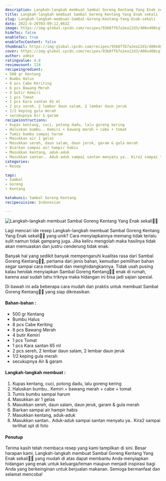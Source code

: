 ```yaml
---
description: Langkah-langkah membuat Sambal Goreng Kentang Yang Enak sekali"
title: Langkah-langkah membuat Sambal Goreng Kentang Yang Enak sekali
slug: Langkah-langkah-membuat-Sambal-Goreng-Kentang-Yang-Enak-sekali
date: 2022-6-26T03:09:12.063Z
image: https://img-global.cpcdn.com/recipes/93b8ffb7a2ea12d3/400x400cq70/photo.jpg
hideToc: false
enableToc: true
enableTocContent: false
thumbnail: https://img-global.cpcdn.com/recipes/93b8ffb7a2ea12d3/400x400cq70/photo.jpg
cover: https://img-global.cpcdn.com/recipes/93b8ffb7a2ea12d3/400x400cq70/photo.jpg
author: admin
ratingvalue: 4.8
reviewcount: 124
recipeingredient:
- 500 gr Kentang
- Bumbu Halus
- 8 pcs Cabe Keriting
- 6 pcs Bawang Merah
- 4 butir Kemiri
- 1 pcs Tomat
- 1 pcs Kara santan 65 ml
- 2 pcs sereh, 2 lembar daun salam, 2 lembar daun jeruk
- 1/2 keping gula merah
- secukupnya Air & garam
recipeinstructions:
- Kupas kentang, cuci, potong dadu, lalu goreng kering
- Haluskan bumbu.. Kemiri + bawang merah + cabe + tomat
- Tumis bumbu sampai harum
- Masukkan air 1 gelas
- Masukkan sereh, daun salam, daun jeruk, garam & gula merah
- Biarkan sampai air hampir habis
- Masukkan kentang, aduk-aduk
- Masukkan santan.. Aduk-aduk sampai santan menyatu ya.. Kira2 sampai terlihat spt di foto
categories:
- Resep

tags:
- Sambal
- Goreng
- Kentang

katakunci: Sambal Goreng Kentang
recipecuisine: Indonesian

---
```


![Langkah-langkah membuat Sambal Goreng Kentang Yang Enak sekali👩‍🍳](https://img-global.cpcdn.com/recipes/93b8ffb7a2ea12d3/400x400cq70/photo.jpg)

Lagi mencari ide resep Langkah-langkah membuat Sambal Goreng Kentang Yang Enak sekali👩‍🍳 yang unik? Cara menyiapkannya memang tidak terlalu sulit namun tidak gampang juga. Jika keliru mengolah maka hasilnya tidak akan memuaskan dan justru cenderung tidak enak.

Banyak hal yang sedikit banyak mempengaruhi kualitas rasa dari Sambal Goreng Kentang👩‍🍳, pertama dari jenis bahan, kemudian pemilihan bahan segar sampai cara membuat dan menghidangkannya. Tidak usah pusing kalau hendak menyiapkan Sambal Goreng Kentang👩‍🍳 enak di rumah, karena asal sudah tahu triknya maka hidangan ini bisa jadi sajian spesial.

Di bawah ini ada beberapa cara mudah dan praktis untuk membuat Sambal Goreng Kentang👩‍🍳 yang siap dikreasikan.

<!--inarticleads1-->

#### Bahan-bahan :

- 500 gr Kentang
- Bumbu Halus
- 8 pcs Cabe Keriting
- 6 pcs Bawang Merah
- 4 butir Kemiri
- 1 pcs Tomat
- 1 pcs Kara santan 65 ml
- 2 pcs sereh, 2 lembar daun salam, 2 lembar daun jeruk
- 1/2 keping gula merah
- secukupnya Air & garam

<!--inarticleads2-->

#### Langkah-langkah membuat :

1. Kupas kentang, cuci, potong dadu, lalu goreng kering
1. Haluskan bumbu.. Kemiri + bawang merah + cabe + tomat
1. Tumis bumbu sampai harum
1. Masukkan air 1 gelas
1. Masukkan sereh, daun salam, daun jeruk, garam & gula merah
1. Biarkan sampai air hampir habis
1. Masukkan kentang, aduk-aduk
1. Masukkan santan.. Aduk-aduk sampai santan menyatu ya.. Kira2 sampai terlihat spt di foto

#### Penutup

Terima kasih telah membaca resep yang kami tampilkan di sini. Besar harapan kami, Langkah-langkah membuat Sambal Goreng Kentang Yang Enak sekali👩‍🍳 yang mudah di atas dapat membantu Anda menyiapkan hidangan yang enak untuk keluarga/teman maupun menjadi inspirasi bagi Anda yang berkeinginan untuk berjualan makanan. Semoga bermanfaat dan selamat mencoba!
